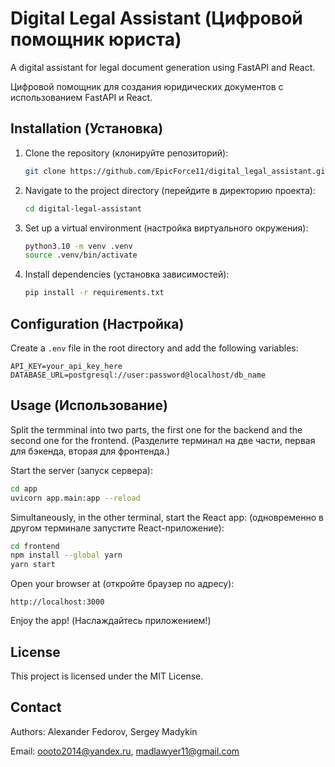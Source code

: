 # Digital Legal Assistant (Цифровой помощник юриста)

A digital assistant for legal document generation using FastAPI and React.

Цифровой помощник для создания юридических документов с использованием FastAPI и React.

## Installation (Установка)

1. Clone the repository (клонируйте репозиторий):
   ```bash
   git clone https://github.com/EpicForce11/digital_legal_assistant.git
   ```
2. Navigate to the project directory (перейдите в директорию проекта):
   ```bash
   cd digital-legal-assistant
   ```
3. Set up a virtual environment (настройка виртуального окружения):
   ```bash
   python3.10 -m venv .venv
   source .venv/bin/activate
   ```
4. Install dependencies (установка зависимостей):
   ```bash
   pip install -r requirements.txt
   ```

## Configuration (Настройка)

Create a `.env` file in the root directory and add the following variables:

```plaintext
API_KEY=your_api_key_here
DATABASE_URL=postgresql://user:password@localhost/db_name
```

## Usage (Использование)

Split the termminal into two parts, the first one for the backend and the second one for the frontend.
(Разделите терминал на две части, первая для бэкенда, вторая для фронтенда.)

Start the server (запуск сервера):
```bash
cd app
uvicorn app.main:app --reload
```

Simultaneously, in the other terminal, start the React app: (одновременно в другом терминале запустите React-приложение):
```bash
cd frontend
npm install --global yarn
yarn start
```

Open your browser at (откройте браузер по адресу):
```
http://localhost:3000
```
Enjoy the app! (Наслаждайтесь приложением!)

## License

This project is licensed under the MIT License.

## Contact

Authors: Alexander Fedorov, Sergey Madykin

Email: oooto2014@yandex.ru, madlawyer11@gmail.com  
